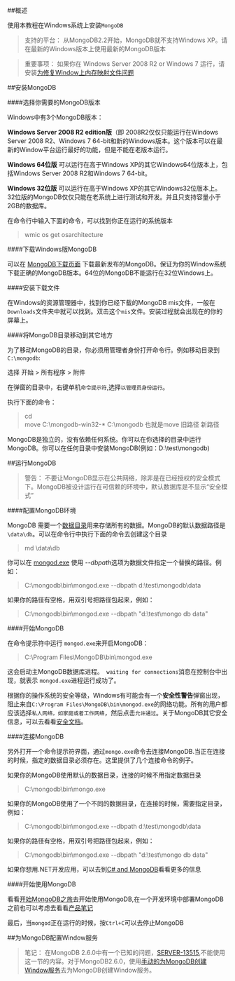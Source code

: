 ##概述

使用本教程在Windows系统上安装`MongoDB`

>支持的平台：
从MongoDB2.2开始，MongoDB就不支持Windows XP。请在最新的Windows版本上使用最新的MongoDB版本

>重要事项：
如果你在 Windows Server 2008 R2 or Windows 7 运行，请安装[为修复Window上内存映射文件问题](http://support.microsoft.com/kb/2731284)

##安装MongoDB

####选择你需要的MongoDB版本

Windows中有3个MongoDB版本：

**Windows Server 2008 R2 edition版**（即 2008R2仅仅只能运行在Windows Server 2008 R2、Windows 7 64-bit和新的Windows版本。这个版本可以在最新的Window平台运行最好的功能，但是不能在老版本运行。

**Windows 64位版** 可以运行在高于Windows XP的其它Windows64位版本上，包括Windows Server 2008 R2和Windows 7 64-bit。

**Windows 32位版**  可以运行在高于Windows XP的其它Windows32位版本上。32位版的MongoDB仅仅只能在老系统上进行测试和开发。并且只支持容量小于2GB的数据库。

在命令行中输入下面的命令，可以找到你正在运行的系统版本

> wmic os get osarchitecture

####下载Windows版MongoDB

可以在 [MongoDB下载页面](http://www.mongodb.org/downloads?_ga=1.205039760.1267742375.1419469730) 下载最新发布的MongoDB。保证为你的Window系统下载正确的MongoDB版本。64位的MongoDB不能运行在32位Windows上。

####安装下载文件

在Windows的资源管理器中，找到你已经下载的MongoDB mis文件，一般在`Downloads`文件夹中就可以找到。双击这个`mis`文件。安装过程就会出现在的你的屏幕上。

####将MongoDB目录移动到其它地方

为了移动MongoDB的目录，你必须用管理者身份打开命令行。例如移动目录到`C:\mongodb`:

选择 开始 > 所有程序 > 附件

在弹窗的目录中，右键单机`命令提示符`,选择`以管理员身份运行`。

执行下面的命令：

> cd \
> move C:\mongodb-win32-* C:\mongodb  也就是move 旧路径 新路径

MongoDB是独立的，没有依赖任何系统。你可以在你选择的目录中运行MongoDB。你可以在任何目录中安装MongoDB(例如：D:\test\mongodb)

##运行MongoDB

>警告：
不要让MongoDB显示在公共网络，除非是在已经授权的安全模式下。MongoDB被设计运行在可信赖的环境中，默认数据库是不显示“安全模式”

####配置MongoDB环境

MongoDB 需要一个[数据目录](http://docs.mongodb.org/manual/reference/glossary/#term-dbpath)用来存储所有的数据。MongoDB的默认数据路径是`\data\db`。可以在命令行中执行下面的命令去创建这个目录

> md \data\db

你可以在 [mongod.exe](http://docs.mongodb.org/manual/reference/program/mongod.exe/#bin.mongod.exe) 使用 *--dbpath*选项为数据文件指定一个替换的路径。例如：

> C:\mongodb\bin\mongod.exe --dbpath d:\test\mongodb\data

如果你的路径有空格，用双引号把路径包起来，例如：

>C:\mongodb\bin\mongod.exe --dbpath "d:\test\mongo db data"

####开始MongoDB

在命令提示符中运行 `mongod.exe`来开启MongoDB：

>C:\Program Files\MongoDB\bin\mongod.exe

这会启动主MongoDB数据库进程。` waiting for connections`消息在控制台中出现，就表示 `mongod.exe`进程运行成功了。

根据你的操作系统的安全等级，Windows有可能会有一个**安全性警告**弹窗出现，阻止来自`C:\Program Files\MongoDB\bin\mongod.exe`的网络功能。所有的用户都应该选择`私人网络，如家庭或者工作网络`，然后点击`允许通过`。关于MongoDB其它安全信息，可以去看看[安全文档](http://docs.mongodb.org/manual/core/security/)。

####连接MongoDB

另外打开一个命令提示符界面，通过`mongo.exe`命令去连接MongoDB.当正在连接的时候，指定的数据目录必须存在。这里提供了几个连接命令的例子。

如果你的MongoDB使用默认的数据目录，连接的时候不用指定数据目录

>C:\mongodb\bin\mongo.exe

如果你的MongoDB使用了一个不同的数据目录，在连接的时候，需要指定目录，例如：

>C:\mongodb\bin\mongod.exe --dbpath d:\test\mongodb\data

如果你的路径有空格，用双引号把路径包起来，例如：

>C:\mongodb\bin\mongod.exe --dbpath "d:\test\mongo db data"

如果你想用.NET开发应用，可以去到[C# and MongoDB](http://docs.mongodb.org/ecosystem/drivers/csharp)看看更多的信息

####开始使用MongoDB

看看[开始MongoDB之旅](http://docs.mongodb.org/manual/tutorial/getting-started/)去开始使用MongoDB,在一个开发环境中部署MongoDB之前也可以考虑去看看[产品笔记](http://docs.mongodb.org/manual/administration/production-notes/)

最后，当`mongod`正在运行的时候，按`Ctrl+C`可以去停止MongoDB

##为MongoDB配置Window服务

> 笔记：
在MongoDB 2.6.0中有一个已知的问题，[SERVER-13515](https://jira.mongodb.org/browse/SERVER-13515?_ga=1.7013298.1267742375.1419469730),不能使用这一节的内容。对于MongoDB2.6.0，使用[手动的为MongoDB创建Window服务](http://docs.mongodb.org/manual/tutorial/install-mongodb-on-windows/#manually-create-windows-service)去为MongoDB创建Window服务。
